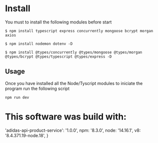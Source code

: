 # Install 
You must to install the following modules before start

```
$ npm install typescript express concurrently mongoose bcrypt morgan axios

$ npm install nodemon dotenv -D

$ npm install @types/concurrently @types/mongoose @types/morgan @types/bcrypt @types/typescript @types/express -D
```

## Usage
Once you have installed all the Node/Tyscript modules to iniciate the program run the following script
```
npm run dev
```
# This software was build with: 

'adidas-api-product-service': '1.0.0',
  npm: '8.3.0',
  node: '14.16.1',
  v8: '8.4.371.19-node.18',
}
